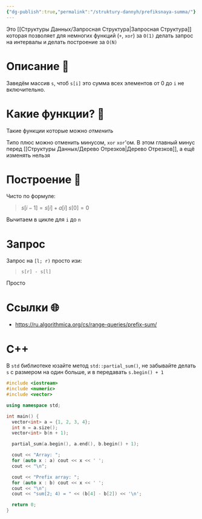 ```yaml
---
{"dg-publish":true,"permalink":"/struktury-dannyh/prefiksnaya-summa/"}
---
```


Это [[Структуры Данных/Запросная Структура\|Запросная Структура]] которая позволяет для немногих функций (`+`, `xor`) за `O(1)` делать запрос на интервалы и делать построение за `O(N)`

# Описание 📝

Заведём массив `s`, чтоб `s[i]` это сумма всех элементов от 0 до `i` не включительно.

# Какие функции? 🔢

Такие функции которые можно *отменить*

Типо плюс можно отменить минусом, `xor` `xor`'ом.  В этом главный минус перед [[Структуры Данных/Дерево Отрезков\|Дерево Отрезков]], а ещё изменять нельзя
# Построение 🔨

Чисто по формуле:

> $s[i-1] = s[i] + a[i]$
> $s[0] = 0$

Вычитаем в цикле для `i` до `n`

# Запрос 

Запрос на `[l; r)` просто изи:

> `s[r] - s[l]`

Просто

# Ссылки 🌐
- https://ru.algorithmica.org/cs/range-queries/prefix-sum/
# C++

В `std` библиотеке юзайте метод `std::partial_sum()`, не забывайте делать `s` с размером на один больше, и в передавать `s.begin() + 1`

```cpp
#include <iostream>
#include <numeric>
#include <vector>

using namespace std;

int main() {
  vector<int> a = {1, 2, 3, 4};
  int n = a.size();
  vector<int> b(n + 1);

  partial_sum(a.begin(), a.end(), b.begin() + 1);

  cout << "Array: ";
  for (auto x : a) cout << x << ' ';
  cout << "\n";

  cout << "Prefix array: ";
  for (auto x : b) cout << x << ' ';
  cout << "\n";
  cout << "sum[2; 4) = " << (b[4] - b[2]) << '\n';

  return 0;
}
```
